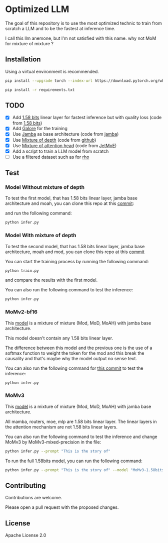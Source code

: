 # Optimized LLM

The goal of this repository is to use the most optimized technic to train from scratch a LLM and to be the fastest at inference time.

I call this llm anemone, but I'm not satisfied with this name.
why not MoM for mixture of mixture ?

## Installation

Using a virtual environment is recommended.


```bash
pip install --upgrade torch --index-url https://download.pytorch.org/whl/cu121 
```


```bash
pip install -r requirements.txt
```


## TODO

- [x] Add [1.58 bits](https://arxiv.org/abs/2402.17764) linear layer for fastest inference but with quality loss (code from [1.58 bits](https://github.com/kyegomez/BitNet))
- [x] Add [Galore](https://arxiv.org/abs/2403.03507) for the training
- [x] Use [Jamba](https://arxiv.org/abs/2403.19887) as base architecture (code from [jamba](https://huggingface.co/ai21labs/Jamba-v0.1))
- [x] Use [Mixture of depth](https://arxiv.org/abs/2404.02258)  (code from [github](https://github.com/sramshetty/mixture-of-depths))
- [x] Use [Mixture of attention head](https://arxiv.org/abs/2210.05144) (code from [JetMoE](https://github.com/myshell-ai/JetMoE))
- [x] Add a script to train a LLM model from scratch
- [ ] Use a filtered dataset such as for [rho](https://github.com/microsoft/rho)

## Test

### Model Without mixture of depth

To test the first model, that has 1.58 bits linear layer, jamba base architecture and moah, you can clone this repo at this [commit](https://github.com/ostix360/optimized-LLM/tree/8878e0f0bd764f85ce2ea56790a95f9837fb2fe4):


and run the following command:

```bash
python infer.py
```

### Model With mixture of depth

To test the second model, that has 1.58 bits linear layer, jamba base architecture, moah and mod, you can clone this repo at this [commit](https://github.com/ostix360/optimized-LLM/tree/7cc2e6f39b69864e0cc80ca8b767229c536e6793)

You can start the training process by running the following command:

```bash
python train.py
```

and compare the results with the first model.

You can also run the following command to test the inference:

```bash
python infer.py
```

### MoMv2-bf16 

This [model](https://huggingface.co/Ostixe360/MoMv2-bf16) is a mixture of mixture (Mod, MoD, MoAH) with jamba base architecture.

This model doesn't contain any 1.58 bits linear layer. 

The difference between this model and the previous one is the use of a softmax function to weight the token for the mod and this break the causality and that's maybe why the model output no sense text.

You can also run the following command for [this commit](https://github.com/ostix360/optimized-LLM/tree/e223f9fa7bd136cfd836ceee522e1d98b97b08af) to test the inference:

```bash
python infer.py
```

### MoMv3 

This [model](https://huggingface.co/Ostixe360/MoMv3-mixed-precision) is a mixture of mixture (Mod, MoD, MoAH) with jamba base architecture.

All mamba, routers, moe, mlp are 1.58 bits linear layer. The linear layers in the attention mechanism are not 1.58 bits linear layers.

You can also run the following command to test the inference and change MoMv3 by MoMv3-mixed-precision in the file:

```bash
python infer.py --prompt "This is the story of"
```

To run the full 1.58bits model, you can run the following command:

```bash
python infer.py --prompt "This is the story of" --model "MoMv3-1.58bits"
```


## Contributing

Contributions are welcome.

Please open a pull request with the proposed changes.

## License

Apache License 2.0
